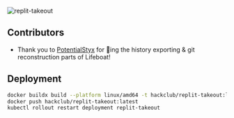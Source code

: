![replit-takeout](https://github.com/user-attachments/assets/e6a26fee-3b23-4732-b16e-b766508948c5)

## Contributors
* Thank you to [PotentialStyx](https://github.com/potentialstyx) for 🚢ing the history exporting & git reconstruction parts of Lifeboat!

## Deployment

```bash
docker buildx build --platform linux/amd64 -t hackclub/replit-takeout:latest .
docker push hackclub/replit-takeout:latest
kubectl rollout restart deployment replit-takeout
```
